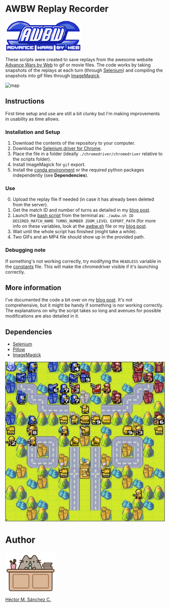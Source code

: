 # AWBW Replay Recorder

[![AWBW Logo](./media/awbwlogo.gif)](https://awbw.amarriner.com/)

These scripts were created to save replays from the awesome website [Advance Wars by Web](https://awbw.amarriner.com/) to gif or movie files. The code works by taking snapshots of the replays at each turn (through [Selenium](https://selenium-python.readthedocs.io/)) and compiling the snapshots into gif files through [ImageMagick](https://imagemagick.org/index.php).


![map](./media/06_Water-Chip_Tomas.gif)

## Instructions

First time setup and use are still a bit clunky but I'm making improvements in usability as time allows.

### Installation and Setup

1. Download the contents of the repository to your computer.
2. Download the [Selenium driver for Chrome](https://chromedriver.chromium.org/downloads).
3. Place the file in a folder (ideally `./chromedriver/chromedriver` relative to the scripts folder).
4. Install ImageMagick for `gif` export.
5. Install the [conda environment](https://github.com/Chipdelmal/AWBWReplayRecorder/tree/main/conda) or the required python packages independently (see **Dependencies**).

### Use

0. Upload the replay file if needed (in case it has already been deleted from the server).
1. Get the match ID and number of turns as detailed in my [blog post](https://chipdelmal.github.io/blog/posts/awbw).
2. Launch the [bash script](./awbw.sh) from the terminal as: 
    `./awbw.sh ID DESIRED_MATCH_NAME TURNS_NUMBER ZOOM_LEVEL EXPORT_PATH`
    (for more info on these variables, look at the [awbw.sh](./awbw.sh) file or my [blog post](https://chipdelmal.github.io/blog/posts/awbw).
3. Wait until the whole script has finished (might take a while).
4. Two GIFs and an MP4 file should show up in the provided path.

### Debugging note

If something's not working correctly, try modifying the `HEADLESS` variable in the [constants](./constants.py) file. This will make the chromedriver visible if it's launching correctly.

## More information

I've documented the code a bit over on my [blog post](https://chipdelmal.github.io/blog/posts/awbw). It's not comprehensive, but it might be handy if something is nor working correctly. The explanations on why the script takes so long and avenues for possible modifications are also detailed in it.

## Dependencies

* [Selenium](https://selenium-python.readthedocs.io/)
* [Pillow](https://pillow.readthedocs.io/en/stable/)
* [ImageMagick](https://imagemagick.org/index.php)


![AWBW Logo](./media/M_turn_038.jpg)

# Author

<img src="./media/pusheen.jpg" height="130px" align="middle"><br>

[Héctor M. Sánchez C.](https://chipdelmal.github.io/blog/)
